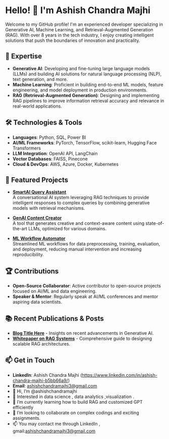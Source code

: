 # Hello! 👋 I'm Ashish Chandra Majhi

Welcome to my GitHub profile! I'm an experienced developer specializing in Generative AI, Machine Learning, and Retrieval-Augmented Generation (RAG). With over 8 years in the tech industry, I enjoy creating intelligent solutions that push the boundaries of innovation and practicality.

## 🧠 Expertise
- **Generative AI**: Developing and fine-tuning large language models (LLMs) and building AI solutions for natural language processing (NLP), text generation, and more.
- **Machine Learning**: Proficient in building end-to-end ML models, feature engineering, and model deployment in production environments.
- **RAG (Retrieval-Augmented Generation)**: Designing and implementing RAG pipelines to improve information retrieval accuracy and relevance in real-world applications.

## 🛠️ Technologies & Tools
- **Languages**: Python, SQL, Power BI
- **AI/ML Frameworks**: PyTorch, TensorFlow, scikit-learn, Hugging Face Transformers
- **LLM Integration**: OpenAI API, LangChain
- **Vector Databases**: FAISS, Pinecone
- **Cloud & DevOps**: AWS, Azure, Docker, Kubernetes

## 🌟 Featured Projects
- **[SmartAI Query Assistant](https://github.com/ashishcmajhi/smartai-query-assistant)**  
  A conversational AI system leveraging RAG techniques to provide intelligent responses to complex queries by combining generative models with retrieval mechanisms.

- **[GenAI Content Creator](https://github.com/ashishcmajhi/genai-content-creator)**  
  A tool that generates creative and context-aware content using state-of-the-art LLMs, optimized for various domains.

- **[ML Workflow Automator](https://github.com/ashishcmajhi/ml-workflow-automator)**  
  Streamlined ML workflows for data preprocessing, training, evaluation, and deployment, reducing manual intervention and increasing reproducibility.

## 🏆 Contributions
- **Open-Source Collaborator**: Active contributor to open-source projects focused on AI/ML and data engineering.
- **Speaker & Mentor**: Regularly speak at AI/ML conferences and mentor aspiring data scientists.

## 📚 Recent Publications & Posts
- **[Blog Title Here](link-to-blog)** - Insights on recent advancements in Generative AI.
- **[Whitepaper on RAG Systems](link-to-whitepaper)** - Comprehensive guide to designing scalable RAG architectures.

## 📫 Get in Touch
- **LinkedIn**: Ashish Chandra Majhi (https://www.linkedin.com/in/ashish-chandra-majhi-b5bb66a9/)
- **Email**: [ashishchandramajhi3@gmail.com](mailto:ashishchandramajhi3@gmail.com)
- 👋 Hi, I’m @ashishchandramajhi
- 👀 Interested in data science , data analytics ,visualization .
- 🌱 I’m currently learning how to build RAG and customized GPT efficiently
- 💞️ I’m looking to collaborate on complex codings and exciting assignments.
- 📫 You may contact me through LinkedIn , gmail:ashishchandramajhi3@gmail.com

<!---
ashishchandramajhi/ashishchandramajhi is a ✨ special ✨ repository because its `README.md` (this file) appears on your GitHub profile.
You can click the Preview link to take a look at your changes.
--->
